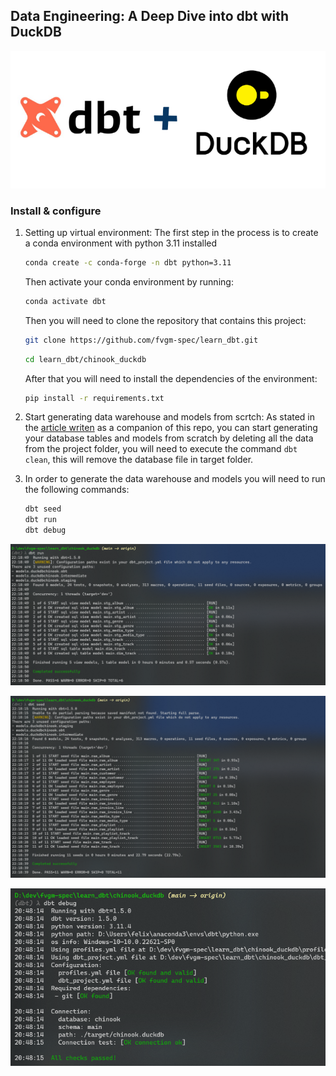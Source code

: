 ## Data Engineering: A Deep Dive into dbt with DuckDB

  ![cover_image](img/duckdb_dbt.png)

### Install & configure

1. Setting up virtual environment: The first step in the process is to create a conda environment with python 3.11 installed
    ```bash
    conda create -c conda-forge -n dbt python=3.11
    ```
    
    Then activate your conda environment by running:
    ```bash
    conda activate dbt
    ```

    Then you will need to clone the repository that contains this project:
    ```bash
    git clone https://github.com/fvgm-spec/learn_dbt.git
    ```

    ```bash
    cd learn_dbt/chinook_duckdb
    ```

    After that you will need to install the dependencies of the environment:
    ```bash
    pip install -r requirements.txt
    ```

2. Start generating data warehouse and models from scrtch: As stated in the [article writen](https://medium.com/@felixvidalgu/transforming-data-engineering-a-deep-dive-into-dbt-with-duckdb-ddd3a0c1e0c2) as a companion of this repo, you can start generating your database tables and models from scratch by deleting all the data from the project folder, you will need to execute the command `dbt clean`, this will remove the database file in target folder.

3. In order to generate the data warehouse and models you will need to run the following commands:
    ```bash
    dbt seed
    dbt run
    dbt debug
    ```

![cover_image](img/dbt_run.png)

![cover_image](img/dbt_seed.png)

![cover_image](img/dbt_debug.png)
